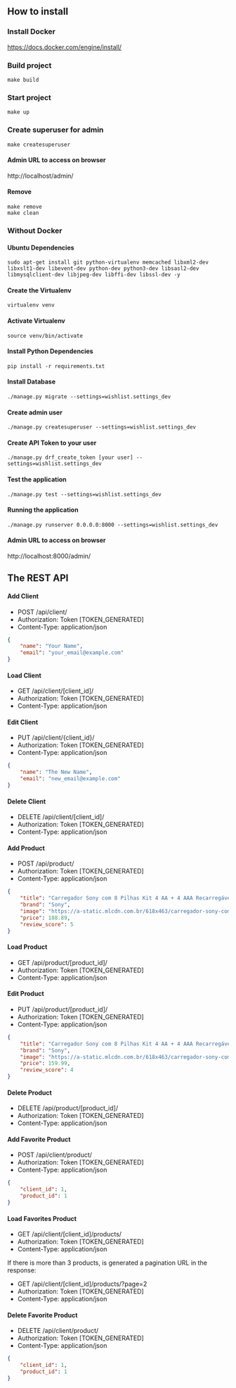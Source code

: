 ## How to install

### Install Docker

https://docs.docker.com/engine/install/

### Build project
```commandline
make build
```

### Start project
```commandline
make up
```

### Create superuser for admin
```commandline
make createsuperuser
```

#### Admin URL to access on browser
http://localhost/admin/

#### Remove
```commandline
make remove
make clean
```

### Without Docker

#### Ubuntu Dependencies
```commandline
sudo apt-get install git python-virtualenv memcached libxml2-dev libxslt1-dev libevent-dev python-dev python3-dev libsasl2-dev libmysqlclient-dev libjpeg-dev libffi-dev libssl-dev -y
```

#### Create the Virtualenv
```commandline
virtualenv venv
```

#### Activate Virtualenv
```commandline
source venv/bin/activate
```

#### Install Python Dependencies

```commandline
pip install -r requirements.txt
```

#### Install Database

```commandline
./manage.py migrate --settings=wishlist.settings_dev
```

#### Create admin user

```commandline
./manage.py createsuperuser --settings=wishlist.settings_dev
```

#### Create API Token to your user

```commandline
./manage.py drf_create_token [your user] --settings=wishlist.settings_dev
```

#### Test the application

```commandline
./manage.py test --settings=wishlist.settings_dev
```

#### Running the application

```commandline
./manage.py runserver 0.0.0.0:8000 --settings=wishlist.settings_dev
```

#### Admin URL to access on browser
http://localhost:8000/admin/

## The REST API

#### Add Client
- POST /api/client/
- Authorization: Token [TOKEN_GENERATED]
- Content-Type: application/json
```json
{
    "name": "Your Name",
    "email": "your_email@example.com"
}
```

#### Load Client
- GET /api/client/[client_id]/
- Authorization: Token [TOKEN_GENERATED]
- Content-Type: application/json

#### Edit Client
- PUT /api/client/{client_id}/
- Authorization: Token [TOKEN_GENERATED]
- Content-Type: application/json
```json
{
    "name": "The New Name",
    "email": "new_email@example.com"
}

```

#### Delete Client
- DELETE /api/client/[client_id]/
- Authorization: Token [TOKEN_GENERATED]
- Content-Type: application/json

#### Add Product
- POST /api/product/
- Authorization: Token [TOKEN_GENERATED]
- Content-Type: application/json
```json
{
    "title": "Carregador Sony com 8 Pilhas Kit 4 AA + 4 AAA Recarregável",
    "brand": "Sony",
    "image": "https://a-static.mlcdn.com.br/618x463/carregador-sony-com-8-pilhas-kit-4-aa-4-aaa-recarregavel/vitrinedosimportados/26386/e402cd8f4e0e0a24ed2f43d0896370fd.jpg",
    "price": 188.89,
    "review_score": 5
}

```
#### Load Product
- GET /api/product/[product_id]/
- Authorization: Token [TOKEN_GENERATED]
- Content-Type: application/json

#### Edit Product
- PUT /api/product/[product_id]/
- Authorization: Token [TOKEN_GENERATED]
- Content-Type: application/json
```json
{
    "title": "Carregador Sony com 8 Pilhas Kit 4 AA + 4 AAA Recarregável",
    "brand": "Sony",
    "image": "https://a-static.mlcdn.com.br/618x463/carregador-sony-com-8-pilhas-kit-4-aa-4-aaa-recarregavel/vitrinedosimportados/26386/e402cd8f4e0e0a24ed2f43d0896370fd.jpg",
    "price": 159.99,
    "review_score": 4
}
```

#### Delete Product
- DELETE /api/product/[product_id]/
- Authorization: Token [TOKEN_GENERATED]
- Content-Type: application/json

#### Add Favorite Product
- POST /api/client/product/
- Authorization: Token [TOKEN_GENERATED]
- Content-Type: application/json
```json
{
    "client_id": 1,
    "product_id": 1
}
```

#### Load Favorites Product
- GET /api/client/[client_id]/products/
- Authorization: Token [TOKEN_GENERATED]
- Content-Type: application/json

If there is more than 3 products, is generated a pagination URL in the response:
- GET /api/client/[client_id]/products/?page=2
- Authorization: Token [TOKEN_GENERATED]
- Content-Type: application/json


#### Delete Favorite Product
- DELETE /api/client/product/
- Authorization: Token [TOKEN_GENERATED]
- Content-Type: application/json
```json
{
    "client_id": 1,
    "product_id": 1
}
```
